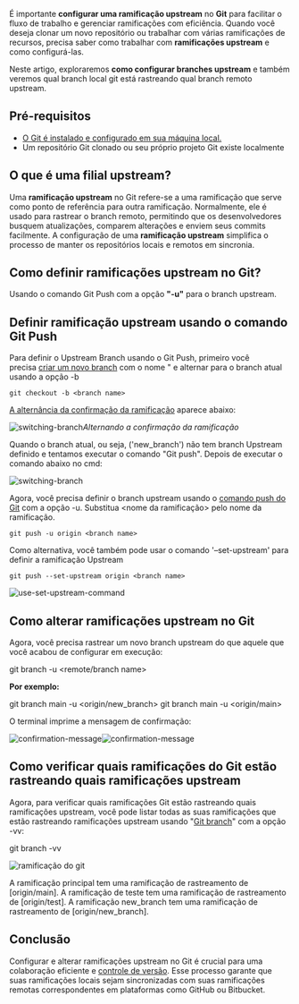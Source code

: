 É importante **configurar uma ramificação upstream** no **Git** para facilitar o fluxo de trabalho e gerenciar ramificações com eficiência. Quando você deseja clonar um novo repositório ou trabalhar com várias ramificações de recursos, precisa saber como trabalhar com **ramificações upstream** e como configurá-las.

Neste artigo, exploraremos **como configurar branches upstream** e também veremos qual branch local git está rastreando qual branch remoto upstream.

## **Pré-requisitos**

- [O Git é instalado e configurado em sua máquina local.](https://www.geeksforgeeks.org/git-introduction/)
- Um repositório Git clonado ou seu próprio projeto Git existe localmente

## **O que é uma filial upstream?**

Uma **ramificação upstream** no Git refere-se a uma ramificação que serve como ponto de referência para outra ramificação. Normalmente, ele é usado para rastrear o branch remoto, permitindo que os desenvolvedores busquem atualizações, comparem alterações e enviem seus commits facilmente. A configuração de uma **ramificação upstream** simplifica o processo de manter os repositórios locais e remotos em sincronia.

## **Como definir ramificações upstream no Git?**

Usando o comando Git Push com a opção **"-u"** para o branch upstream.

## **Definir ramificação upstream usando o comando Git Push**

Para definir o Upstream Branch usando o Git Push, primeiro você precisa [criar um novo branch](https://www.geeksforgeeks.org/how-to-create-a-new-branch-in-git-and-push-the-code/) com o nome " e alternar para o branch atual usando a opção -b

```
git checkout -b <branch name>
```

[A alternância da confirmação da ramificação](https://www.geeksforgeeks.org/how-to-switch-branch-in-git/) aparece abaixo:

![switching-branch](https://media.geeksforgeeks.org/wp-content/uploads/20220208105853/checkoutBranch.JPG)_Alternando a confirmação da ramificação_

Quando o branch atual, ou seja, ('new_branch') não tem branch Upstream definido e tentamos executar o comando "Git push". Depois de executar o comando abaixo no cmd:

![switching-branch](https://media.geeksforgeeks.org/wp-content/uploads/20220208111011/NoUpstreamBranch.JPG)

Agora, você precisa definir o branch upstream usando o [comando push do Git](https://www.geeksforgeeks.org/what-is-git-push/) com a opção -u. Substitua <nome da ramificação> pelo nome da ramificação.

```
git push -u origin <branch name>
```

Como alternativa, você também pode usar o comando '–set-upstream' para definir a ramificação Upstream

```
git push --set-upstream origin <branch name>
```

![use-set-upstream-command](https://media.geeksforgeeks.org/wp-content/uploads/20220208111959/SetUpstream.JPG)

## **Como alterar ramificações upstream no Git**

Agora, você precisa rastrear um novo branch upstream do que aquele que você acabou de configurar em execução:

git branch -u <remote/branch name>

**Por exemplo:**

git branch main -u <origin/new_branch>
git branch main -u <origin/main>

O terminal imprime a mensagem de confirmação:

![confirmation-message](https://media.geeksforgeeks.org/wp-content/uploads/20220208114426/trackDiffBranch.JPG)![confirmation-message](https://media.geeksforgeeks.org/wp-content/uploads/20220208114544/trackDiffBranch.JPG)

## Como verificar quais ramificações do Git estão rastreando quais ramificações upstream

Agora, para verificar quais ramificações Git estão rastreando quais ramificações upstream, você pode listar todas as suas ramificações que estão rastreando ramificações upstream usando "[Git branch](https://www.geeksforgeeks.org/how-to-create-a-new-branch-in-git-and-push-the-code/)" com a opção -vv:

git branch -vv

![ramificação do git](https://media.geeksforgeeks.org/wp-content/uploads/20220208115207/trackingBranches.JPG)

A ramificação principal tem uma ramificação de rastreamento de [origin/main]. A ramificação de teste tem uma ramificação de rastreamento de [origin/test]. A ramificação new_branch tem uma ramificação de rastreamento de [origin/new_branch].

## Conclusão

Configurar e alterar ramificações upstream no Git é crucial para uma colaboração eficiente e [controle de versão](https://www.geeksforgeeks.org/version-control-systems/). Esse processo garante que suas ramificações locais sejam sincronizadas com suas ramificações remotas correspondentes em plataformas como GitHub ou Bitbucket.


